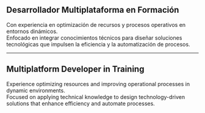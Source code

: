 

## Desarrollador Multiplataforma en Formación

Con experiencia en optimización de recursos y procesos operativos en entornos dinámicos.  
Enfocado en integrar conocimientos técnicos para diseñar soluciones tecnológicas que impulsen la eficiencia y la automatización de procesos.

---

## Multiplatform Developer in Training

Experience optimizing resources and improving operational processes in dynamic environments.  
Focused on applying technical knowledge to design technology-driven solutions that enhance efficiency and automate processes.


<!---
flpmarin/flpmarin is a ✨ special ✨ repository because its `README.md` (this file) appears on your GitHub profile.
You can click the Preview link to take a look at your changes.
--->
